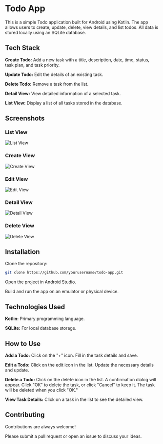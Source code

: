 
# Todo App

This is a simple Todo application built for Android using Kotlin. The app allows users to create, update, delete, view details, and list todos. All data is stored locally using an SQLite database.


## Tech Stack

**Create Todo:** Add a new task with a title, description, date, time, status, task plan, and task priority.

**Update Todo:** Edit the details of an existing task.

**Delete Todo:** Remove a task from the list.

**Detail View:** View detailed information of a selected task.

**List View:** Display a list of all tasks stored in the database.


## Screenshots

### List View
![List View](https://github.com/shwehnin/kotlin_todo/blob/master/app/assets/images/todo_list.png)

### Create View
![Create View](https://github.com/shwehnin/kotlin_todo/blob/master/app/assets/images/add_todo.png)

### Edit View
![Edit View](https://github.com/shwehnin/kotlin_todo/blob/master/app/assets/images/todo_edit.png)

### Detail View
![Detail View](https://github.com/shwehnin/kotlin_todo/blob/master/app/assets/images/todo_details.png)

### Delete View
![Delete View](https://github.com/shwehnin/todo_offline/blob/master/app/assets/images/todo_delete.png)


## Installation

Clone the repository:

```bash
git clone https://github.com/yourusername/todo-app.git
```

Open the project in Android Studio.

Build and run the app on an emulator or physical device.


## Technologies Used

**Kotlin:** Primary programming language.

**SQLite:** For local database storage.


## How to Use

**Add a Todo:** Click on the "+" icon. Fill in the task details and save.

**Edit a Todo:** Click on the edit icon in the list. Update the necessary details and update.

**Delete a Todo:** Click on the delete icon in the list. A confirmation dialog will appear. Click "OK" to delete the task, or click "Cancel" to keep it. The task will be deleted when you click "OK."

**View Task Details:** Click on a task in the list to see the detailed view.


## Contributing

Contributions are always welcome!

Please submit a pull request or open an issue to discuss your ideas.